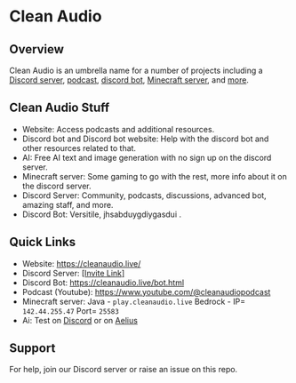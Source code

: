 # Clean Audio
## Overview
Clean Audio is an umbrella name for a number of projects including a [Discord server](https://discord.com/invite/mhp5bmnZ5X/), [podcast](https://www.youtube.com/@cleanaudiopodcast), [discord bot](https://cleanaudio.live/bot.html), [Minecraft server](https://discord.gg/H9c7HAKX8t), and [more](https://cleanaudio.live/).

## Clean Audio Stuff
* Website: Access podcasts and additional resources.
* Discord bot and Discord bot website: Help with the discord bot and other resources related to that.
* AI: Free AI text and image generation with no sign up on the discord server.
* Minecraft server: Some gaming to go with the rest, more info about it on the discord server.
* Discord Server: Community, podcasts, discussions, advanced bot, amazing staff, and more.
* Discord Bot: Versitile, jhsabduygdiygasdui .

## Quick Links
* Website: https://cleanaudio.live/
* Discord Server: [[Invite Link]](https://discord.com/invite/mhp5bmnZ5X/)
* Discord Bot: https://cleanaudio.live/bot.html
* Podcast (Youtube): https://www.youtube.com/@cleanaudiopodcast
* Minecraft server: Java - `play.cleanaudio.live` Bedrock - IP= `142.44.255.47` Port= `25583`
* Ai: Test on [Discord](https://discord.gg/2Uc5eZvcSW) or on [Aelius](https://aelius.live/)

## Support
For help, join our Discord server or raise an issue on this repo.
